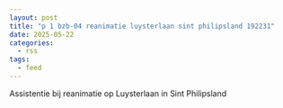 ```yaml
---
layout: post
title: "p 1 bzb-04 reanimatie luysterlaan sint philipsland 192231"
date: 2025-05-22
categories: 
  - rss
tags: 
  - feed
---
```


Assistentie bij reanimatie op Luysterlaan in Sint Philipsland
